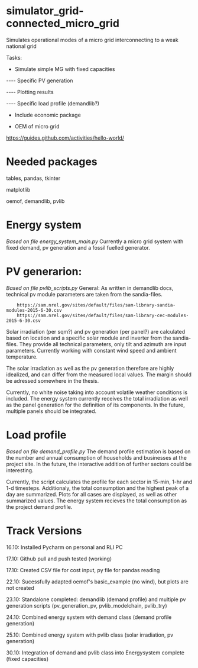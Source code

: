 # simulator_grid-connected_micro_grid
Simulates operational modes of a micro grid interconnecting to a weak national grid

Tasks:
- Simulate simple MG with fixed capacities

---- Specific PV generation

---- Plotting results

---- Specific load profile (demandlib?)

- Include economic package

- OEM of micro grid

https://guides.github.com/activities/hello-world/

# Needed packages
tables, pandas, tkinter

matplotlib

oemof, demandlib, pvlib

# Energy system
_Based on file energy_system_main.py_
Currently a micro grid system with fixed demand, pv generation and a fossil fuelled generator. 

# PV generarion: 
_Based on file pvlib_scripts.py_
General: As written in demandlib docs, technical pv module parameters are taken from the sandia-files.

        https://sam.nrel.gov/sites/default/files/sam-library-sandia-modules-2015-6-30.csv
        https://sam.nrel.gov/sites/default/files/sam-library-cec-modules-2015-6-30.csv
        
Solar irradiation (per sqm?) and pv generation (per panel?) are calculated based on location and a 
specific solar module and inverter from the sandia-files. They provide all technical parameters, only
tilt and azimuth are input parameters. Currently working with constant wind speed and ambient temperature.

The solar irradiation as well as the pv generation therefore are highly idealized, and can differ 
from the measured local values. The margin should be adressed somewhere in the thesis.

Currently, no white noise taking into account volatile weather conditions is included. 
The energy system currently receives the total irradiation as well as the panel generation for the
definition of its components. In the future, multiple panels should be integrated.

# Load profile
_Based on file demand_profile.py_
The demand profile estimation is based on the number and annual consumption of households and businesses 
at the project site. In the future, the interactive addition of further sectors could be interesting.

Currently, the script calculates the profile for each sector in 15-min, 1-hr and 1-d timesteps. 
Additionaly, the total consumption and the highest peak of a day are summarized. 
Plots for all cases are displayed, as well as other summarized values.
The energy system recieves the total consumption as the project demand profile.

# Track Versions

16.10: Installed Pycharm on personal and RLI PC

17.10: Github pull and push tested (working)

17.10: Created CSV file for cost input, py file for pandas reading

22.10: Sucessfully adapted oemof's basic_example (no wind), but plots are not created

23.10: Standalone completed: demandlib (demand profile) and multiple pv generation scripts
        (pv_generation_pv, pvlib_modelchain, pvlib_try)
        
24.10: Combined energy system with demand class (demand profile generation)

25.10: Combined energy system with pvlib class (solar irradiation, pv generation)

30.10: Integration of demand and pvlib class into Energysystem complete (fixed capacities)
